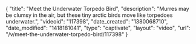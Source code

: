 {
    "title": "Meet the Underwater Torpedo Bird",
    "description": "Murres may be clumsy in the air, but these tiny arctic birds move like torpedoes underwater.",
    "videoid": "117398",
    "date_created": "1380068710",
    "date_modified": "1418181041",
    "type": "captivate",
    "layout": "video",
    "url": "\/v\/meet-the-underwater-torpedo-bird\/117398"
}